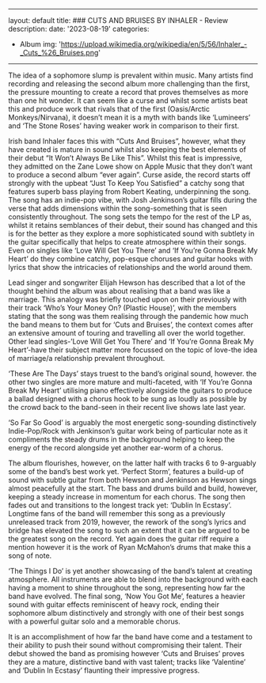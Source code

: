 ﻿
---
layout: default
title: ### CUTS AND BRUISES BY INHALER - Review
description:
date: '2023-08-19'
categories:
  - Album
img: 'https://upload.wikimedia.org/wikipedia/en/5/56/Inhaler_-_Cuts_%26_Bruises.png'
---


The idea of a sophomore slump is prevalent within music. Many artists find recording and releasing the second album more challenging than the first, the pressure mounting to create a record that proves themselves as more than one hit wonder. It can seem like a curse and whilst some artists beat this and produce work that rivals that of the first (Oasis/Arctic Monkeys/Nirvana), it doesn’t mean it is a myth with bands like ‘Lumineers’ and ‘The Stone Roses’ having weaker work in comparison to their first.

  

Irish band Inhaler faces this with “Cuts And Bruises”, however, what they have created is mature in sound whilst also keeping the best elements of their debut “It Won’t Always Be Like This”. Whilst this feat is impressive, they admitted on the Zane Lowe show on Apple Music that they don’t want to produce a second album “ever again”. Curse aside, the record starts off strongly with the upbeat “Just To Keep You Satisfied” a catchy song that features superb bass playing from Robert Keating, underpinning the song. The song has an indie-pop vibe, with Josh Jenkinson’s guitar fills during the verse that adds dimensions within the song-something that is seen consistently throughout. The song sets the tempo for the rest of the LP as, whilst it retains semblances of their debut, their sound has changed and this is for the better as they explore a more sophisticated sound with subtlety in the guitar specifically that helps to create atmosphere within their songs. Even on singles like ‘Love Will Get You There’ and ‘If You’re Gonna Break My Heart’ do they combine catchy, pop-esque choruses and guitar hooks with lyrics that show the intricacies of relationships and the world around them.

  

Lead singer and songwriter Elijah Hewson has described that a lot of the thought behind the album was about realising that a band was like a marriage. This analogy was briefly touched upon on their previously with their track ‘Who’s Your Money On? (Plastic House)’, with the members stating that the song was them realising through the pandemic how much the band means to them but for ‘Cuts and Bruises’, the context comes after an extensive amount of touring and travelling all over the world together. Other lead singles-’Love Will Get You There’ and ‘If You’re Gonna Break My Heart’-have their subject matter more focussed on the topic of love-the idea of marriage/a relationship prevalent throughout.

  

‘These Are The Days’ stays truest to the band’s original sound, however. the other two singles are more mature and multi-faceted, with ‘If You’re Gonna Break My Heart’ utilising piano effectively alongside the guitars to produce a ballad designed with a chorus hook to be sung as loudly as possible by the crowd back to the band-seen in their recent live shows late last year.

‘So Far So Good’ is arguably the most energetic song-sounding distinctively Indie-Pop/Rock with Jenkinson’s guitar work being of particular note as it compliments the steady drums in the background helping to keep the energy of the record alongside yet another ear-worm of a chorus.

  

The album flourishes, however, on the latter half with tracks 6 to 9-arguably some of the band’s best work yet. ‘Perfect Storm’, features a build-up of sound with subtle guitar from both Hewson and Jenkinson as Hewson sings almost peacefully at the start. The bass and drums build and build, however, keeping a steady increase in momentum for each chorus. The song then fades out and transitions to the longest track yet: ‘Dublin In Ecstasy’. Longtime fans of the band will remember this song as a previously unreleased track from 2019, however, the rework of the song’s lyrics and bridge has elevated the song to such an extent that it can be argued to be the greatest song on the record. Yet again does the guitar riff require a mention however it is the work of Ryan McMahon’s drums that make this a song of note.

  

‘The Things I Do’ is yet another showcasing of the band’s talent at creating atmosphere. All instruments are able to blend into the background with each having a moment to shine throughout the song, representing how far the band have evolved. The final song, ‘Now You Got Me’, features a heavier sound with guitar effects reminiscent of heavy rock, ending their sophomore album distinctively and strongly with one of their best songs with a powerful guitar solo and a memorable chorus.

  

It is an accomplishment of how far the band have come and a testament to their ability to push their sound without compromising their talent. Their debut showed the band as promising however ‘Cuts and Bruises’ proves they are a mature, distinctive band with vast talent; tracks like ‘Valentine’ and ‘Dublin In Ecstasy’ flaunting their impressive progress.

